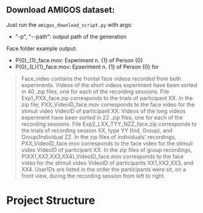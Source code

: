 ## Download AMIGOS dataset:

Just run the ```amigos_download_script.py``` with args:

- "-p", "--path": output path of the generation

Face folder example output:

- P{0}_{1}_face.mov: Experiment n. {1} of Person {0}
- P{0}_{L}{1}_face.mov: Epxeriment n. {1} of Person {0} for

> Face_video contains the frontal face videos recorded from both experiments.
> Videos of the short videos experiment have been sorted in 40 .zip files, one for each of the recording sessions.
> File Exp1_PXX_face.zip corresponds to the trials of participant XX. In the zip file, PXX_VideoID_face.mov corresponds
> to the face video for the stimuli video VideoID of participant XX. Videos of the long videos experiment have been
> sorted in 22 .zip files, one for each of the recording sessions. File Exp2_LXX_TYY_NZZ_face.zip corresponds to
> the trials of recording session XX, type YY (Ind, Group), and Group/Individual ZZ. In the zip files of individuals'
> recordings, PXX_VideoID_face.mov corresponds to the face video for the stimuli video VideoID of participant XX.
> In the zip files of group recordings, P(XX1,XX2,XX3,XX4)_VideoID_face.mov corresponds to the face video for the
> stimuli video VideoID of participants XX1,XX2,XX3, and XX4. UserIDs are listed in the order the participants were sit,
> on a front view, during the recording session from left to right.


# Project Structure